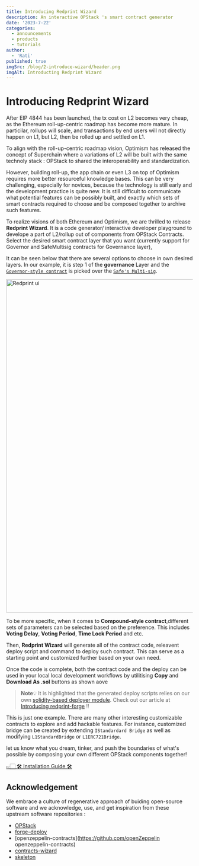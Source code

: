 ```yaml
---
title: Introducing Redprint Wizard
description: An interactive OPStack 's smart contract generator
date: '2023-7-22'
categories:
  - announcements
  - products
  - tutorials
author:
  - 'Rati'
published: true
imgSrc: /blog/2-introduce-wizard/header.png
imgAlt: Introducting Redprint Wizard
---
```


# Introducing Redprint Wizard


After EIP 4844 has been launched, the tx cost on L2 becomes very cheap, as the Ethereum roll-up-centric roadmap has become more mature.
In particilar, rollups will scale, and transactions by end users will not directly happen on L1, but L2, then be rolled up and settled on L1.

To align with the roll-up-centric roadmap vision, Optimism has released the concept of Superchain where a variations of L2  will be built with the same technoly stack : OPStack to shared the interoperability and standardization.

However, building roll-up, the app chain or even L3 on top of Optimism requires more better resourceful knowledge bases. This can be very challenging, especially for novices, because the technology is still early and the development practice is quite new. It is still difficult to communicate what potential features can be possibly built, and  exactly which sets of smart contracts required to choose and be composed together to archive such features.

To realize visions of both Ethereum and Optimism, we are thrilled to  release **Redprint Wizard**. It is a code generator/ interactive developer playground to  develope a part of L2/rollup out of components from OPStack Contracts. Select the desired smart contract layer that you want (currently support for Governor and SafeMultisig contracts for Governance layer),

It can be seen below that there are several options to choose in own desired layers. In our example, it is step 1 of the **governance** Layer and the [`Governor-style contract`](https://docs.openzeppelin.com/contracts/5.x/api/governance) is picked over the [`Safe's Multi-sig`](https://github.com/safe-global/safe-smart-account).

<img data-pagefind-meta="image[src]" width="1600" height="900" alt="Redprint ui" decoding="async" loading="eager" class="mt-4 border rounded bg-cover bg-center bg-no-repeat transform will-change-auto" src="2-introduce-wizard/wizard_ui.png" />


To be more specific, when it comes to **Compound-style contract**,different sets of parameters can be selected based on the preference. This includes **Voting Delay**, **Voting Period**, **Time Lock Period** and etc.

Then, **Redprint Wizard** will generate all of the contract code, releavent deploy script and command to deploy such contract. This can serve as a starting point and customized further based on your own need.

Once the code is complete, both the contract code and the deploy can be used in your local local development workflows by utilitising  **Copy** and **Download As .sol** buttons as shown aove

> **Note**💡
It is highlighted that the generated deploy scripts relies on our own [solidity-based deployer module](https://github.com/Ratimon/redprint-forge/blob/main/src/deployer/Deployer.sol). Check out our article at [Introducing redprint-forge](http://redprint.ninja/blog/1-introduce-forge) !!

This is just one example. There are many other interesting customizable contracts to explore and add hackable features. For instance, customized bridge can be created by extending `IStandardard Bridge` as well as modifying `L1StandardBridge` or `L1ERC721Bridge`.

let us know what you dream, tinker, and push the boundaries of what's possible by composing your own different OPStack components together!

[👉🏻  🛠️ Installation Guide 🛠️](https://github.com/Ratimon/redprint-wizard?tab=readme-ov-file#installation)

## Acknowledgement

We embrace a culture of regenerative approach of buiding open-source software and we acknowledge, use, and get inspiration from these upstream software repositories :
- [OPStack](https://github.com/ethereum-optimism/optimism)
- [forge-deploy](https://github.com/wighawag/forge-deploy)
- [openzeppelin-contracts](https://github.com/openZeppelin openzeppelin-contracts)
- [contracts-wizard](https://github.com/OpenZeppelin/contracts-wizard)
- [skeleton](https://github.com/skeletonlabs/skeleton)